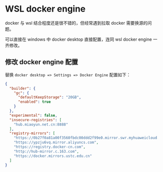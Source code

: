 # WSL docker engine

docker 与 wsl 结合程度还是很不错的，但经常遇到拉取 docker 需要换源的问题。

可以直接在 windows 中 docker desktop 直接配置，连同 wsl docker engine 一齐修改。

## 修改 docker engine 配置

替换 `docker desktop => Settings => Docker Engine` 配置如下：

```json
{
  "builder": {
    "gc": {
      "defaultKeepStorage": "20GB",
      "enabled": true
    }
  },
  "experimental": false,
  "insecure-registries": [
    "hub.miaoyun.net.cn:8888"
  ],
  "registry-mirrors": [
    "https://0b27f0a81a00f3560fbdc00ddd2f99e0.mirror.swr.myhuaweicloud.com",
    "https://ypzju6vq.mirror.aliyuncs.com",
    "https://registry.docker-cn.com",
    "http://hub-mirror.c.163.com",
    "https://docker.mirrors.ustc.edu.cn"
  ]
}
```
